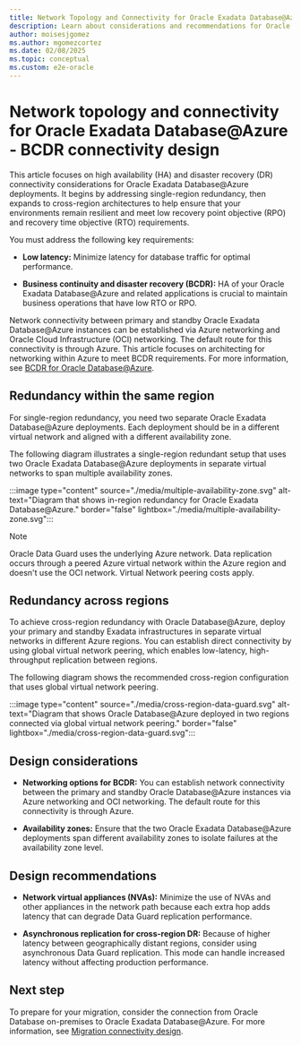```yaml
---
title: Network Topology and Connectivity for Oracle Exadata Database@Azure - BCDR Connectivity Design
description: Learn about considerations and recommendations for Oracle Database@Azure BCDR connectivity design, including best practices, optimization, and guidance.
author: moisesjgomez
ms.author: mgomezcortez
ms.date: 02/08/2025
ms.topic: conceptual
ms.custom: e2e-oracle
---
```


# Network topology and connectivity for Oracle Exadata Database@Azure - BCDR connectivity design

This article focuses on high availability (HA) and disaster recovery (DR) connectivity considerations for Oracle Exadata Database@Azure deployments. It begins by addressing single-region redundancy, then expands to cross-region architectures to help ensure that your environments remain resilient and meet low recovery point objective (RPO) and recovery time objective (RTO) requirements.

You must address the following key requirements:

- **Low latency:** Minimize latency for database traffic for optimal performance.

- **Business continuity and disaster recovery (BCDR):** HA of your Oracle Exadata Database@Azure and related applications is crucial to maintain business operations that have low RTO or RPO.

Network connectivity between primary and standby Oracle Exadata Database@Azure instances can be established via Azure networking and Oracle Cloud Infrastructure (OCI) networking. The default route for this connectivity is through Azure. This article focuses on architecting for networking within Azure to meet BCDR requirements. For more information, see [BCDR for Oracle Database@Azure](./oracle-disaster-recovery-oracle-database-azure.md).

## Redundancy within the same region

For single-region redundancy, you need two separate Oracle Exadata Database@Azure deployments. Each deployment should be in a different virtual network and aligned with a different availability zone.

The following diagram illustrates a single-region redundant setup that uses two Oracle Exadata Database@Azure deployments in separate virtual networks to span multiple availability zones.

:::image type="content" source="./media/multiple-availability-zone.svg" alt-text="Diagram that shows in-region redundancy for Oracle Exadata Database@Azure." border="false" lightbox="./media/multiple-availability-zone.svg":::

> [!NOTE]
> Oracle Data Guard uses the underlying Azure network. Data replication occurs through a peered Azure virtual network within the Azure region and doesn't use the OCI network. Virtual Network peering costs apply.

## Redundancy across regions

To achieve cross-region redundancy with Oracle Database@Azure, deploy your primary and standby Exadata infrastructures in separate virtual networks in different Azure regions. You can establish direct connectivity by using global virtual network peering, which enables low-latency, high-throughput replication between regions.

The following diagram shows the recommended cross-region configuration that uses global virtual network peering.

:::image type="content" source="./media/cross-region-data-guard.svg" alt-text="Diagram that shows Oracle Database@Azure deployed in two regions connected via global virtual network peering." border="false" lightbox="./media/cross-region-data-guard.svg":::

## Design considerations

- **Networking options for BCDR:** You can establish network connectivity between the primary and standby Oracle Database@Azure instances via Azure networking and OCI networking. The default route for this connectivity is through Azure.

- **Availability zones:** Ensure that the two Oracle Exadata Database@Azure deployments span different availability zones to isolate failures at the availability zone level.

## Design recommendations

- **Network virtual appliances (NVAs):** Minimize the use of NVAs and other appliances in the network path because each extra hop adds latency that can degrade Data Guard replication performance.

- **Asynchronous replication for cross-region DR:** Because of higher latency between geographically distant regions, consider using asynchronous Data Guard replication. This mode can handle increased latency without affecting production performance. 

## Next step

To prepare for your migration, consider the connection from Oracle Database on-premises to Oracle Exadata Database@Azure. For more information, see [Migration connectivity design](./migration-connectivity-design.md).

